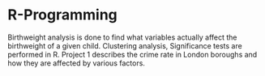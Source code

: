 # R-Programming
Birthweight analysis is done to find what variables actually affect the birthweight of a given child. Clustering analysis, Significance tests are performed in R.
Project 1 describes the crime rate in London boroughs and how they are affected by various factors.
